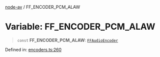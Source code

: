 [node-av](../globals.md) / FF\_ENCODER\_PCM\_ALAW

# Variable: FF\_ENCODER\_PCM\_ALAW

> `const` **FF\_ENCODER\_PCM\_ALAW**: [`FFAudioEncoder`](../type-aliases/FFAudioEncoder.md)

Defined in: [encoders.ts:260](https://github.com/seydx/av/blob/f8631fc881b394300b1479f511d55cf1c370a87f/src/constants/encoders.ts#L260)

